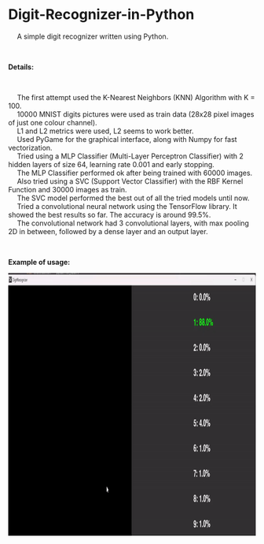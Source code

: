 # Digit-Recognizer-in-Python
&emsp; A simple digit recognizer written using Python. <br/>

<br/>

**Details:** <br/>

<br/>

&emsp; The first attempt used the K-Nearest Neighbors (KNN) Algorithm with K = 100. <br/>
&emsp; 10000 MNIST digits pictures were used as train data (28x28 pixel images of just one colour channel). <br/>
&emsp; L1 and L2 metrics were used, L2 seems to work better. <br/>
&emsp; Used PyGame for the graphical interface, along with Numpy for fast vectorization. <br/>
&emsp; Tried using a MLP Classifier (Multi-Layer Perceptron Classifier) with 2 hidden layers of size 64, learning rate 0.001 and early stopping. <br/>
&emsp; The MLP Classifier performed ok after being trained with 60000 images. <br/>
&emsp; Also tried using a SVC (Support Vector Classifier) with the RBF Kernel Function and 30000 images as train. <br/>
&emsp; The SVC model performed the best out of all the tried models until now. <br/>
&emsp; Tried a convolutional neural network using the TensorFlow library. It showed the best results so far. The accuracy is around 99.5%. <br/>
&emsp; The convolutional network had 3 convolutional layers, with max pooling 2D in between, followed by a dense layer and an output layer. <br/>

<br/>

**Example of usage:** <br/>

<p align = "center">
  <img width="800" height="533" src="https://github.com/Razvan48/Digit-Recognizer-in-Python/blob/main/demo/ezgif.com-video-to-gif-converter.gif">
</p>



